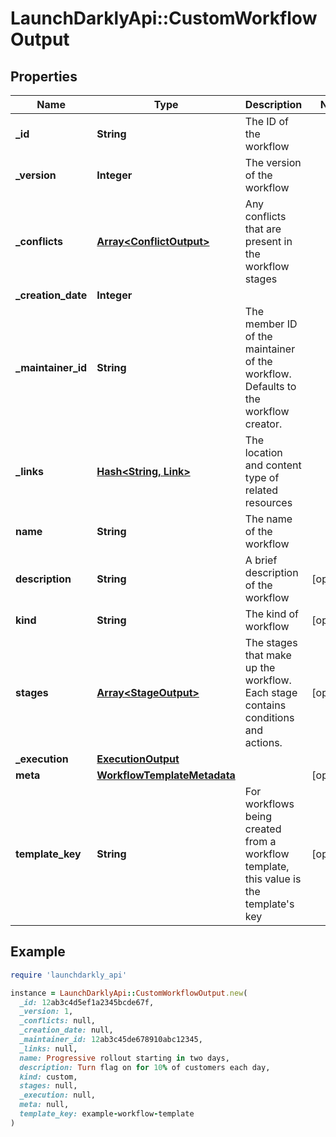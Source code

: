 # LaunchDarklyApi::CustomWorkflowOutput

## Properties

| Name | Type | Description | Notes |
| ---- | ---- | ----------- | ----- |
| **_id** | **String** | The ID of the workflow |  |
| **_version** | **Integer** | The version of the workflow |  |
| **_conflicts** | [**Array&lt;ConflictOutput&gt;**](ConflictOutput.md) | Any conflicts that are present in the workflow stages |  |
| **_creation_date** | **Integer** |  |  |
| **_maintainer_id** | **String** | The member ID of the maintainer of the workflow. Defaults to the workflow creator. |  |
| **_links** | [**Hash&lt;String, Link&gt;**](Link.md) | The location and content type of related resources |  |
| **name** | **String** | The name of the workflow |  |
| **description** | **String** | A brief description of the workflow | [optional] |
| **kind** | **String** | The kind of workflow | [optional] |
| **stages** | [**Array&lt;StageOutput&gt;**](StageOutput.md) | The stages that make up the workflow. Each stage contains conditions and actions. | [optional] |
| **_execution** | [**ExecutionOutput**](ExecutionOutput.md) |  |  |
| **meta** | [**WorkflowTemplateMetadata**](WorkflowTemplateMetadata.md) |  | [optional] |
| **template_key** | **String** | For workflows being created from a workflow template, this value is the template&#39;s key | [optional] |

## Example

```ruby
require 'launchdarkly_api'

instance = LaunchDarklyApi::CustomWorkflowOutput.new(
  _id: 12ab3c4d5ef1a2345bcde67f,
  _version: 1,
  _conflicts: null,
  _creation_date: null,
  _maintainer_id: 12ab3c45de678910abc12345,
  _links: null,
  name: Progressive rollout starting in two days,
  description: Turn flag on for 10% of customers each day,
  kind: custom,
  stages: null,
  _execution: null,
  meta: null,
  template_key: example-workflow-template
)
```

